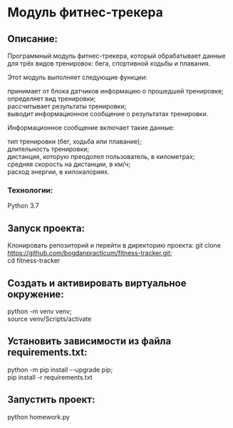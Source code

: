 # Модуль фитнес-трекера

## Описание:

Программный модуль фитнес-трекера, который обрабатывает данные для трёх видов тренировок: бега, спортивной ходьбы и плавания.

Этот модуль выполняет следующие функции:

принимает от блока датчиков информацию о прошедшей тренировке;  
определяет вид тренировки;  
рассчитывает результаты тренировки;  
выводит информационное сообщение о результатах тренировки.  

Информационное сообщение включает такие данные:  

тип тренировки (бег, ходьба или плавание);  
длительность тренировки;  
дистанция, которую преодолел пользователь, в километрах;  
средняя скорость на дистанции, в км/ч;  
расход энергии, в килокалориях.  

### Технологии:
Python 3.7

## Запуск проекта:
Клонировать репозиторий и перейти в директорию проекта:
git clone https://github.com/bogdanpracticum/fitness-tracker.git;  
cd fitness-tracker

## Cоздать и активировать виртуальное окружение:
python -m venv venv;  
source venv/Scripts/activate

## Установить зависимости из файла requirements.txt:
python -m pip install --upgrade pip;  
pip install -r requirements.txt

## Запустить проект:
python homework.py
